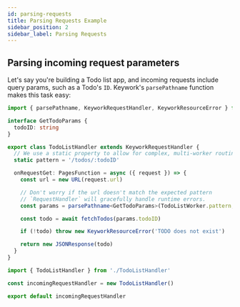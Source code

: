 ```yaml
---
id: parsing-requests
title: Parsing Requests Example
sidebar_position: 2
sidebar_label: Parsing Requests
---
```


## Parsing incoming request parameters

Let's say you're building a Todo list app, and incoming requests include
query params, such as a Todo's `ID`. Keywork's `parsePathname` function makes this task easy:

```ts title=./workers/TodoListHandler.ts
import { parsePathname, KeyworkRequestHandler, KeyworkResourceError } from 'keywork'

interface GetTodoParams {
  todoID: string
}

export class TodoListHandler extends KeyworkRequestHandler {
  // We use a static property to allow for complex, multi-worker routing in later examples.
  static pattern = '/todos/:todoID'

  onRequestGet: PagesFunction = async ({ request }) => {
    const url = new URL(request.url)

    // Don't worry if the url doesn't match the expected pattern
    // `RequestHandler` will gracefully handle runtime errors.
    const params = parsePathname<GetTodoParams>(TodoListWorker.pattern, url)

    const todo = await fetchTodos(params.todoID)

    if (!todo) throw new KeyworkResourceError('TODO does not exist')

    return new JSONResponse(todo)
  }
}
```

```ts title=workers/_worker.ts
import { TodoListHandler } from './TodoListHandler'

const incomingRequestHandler = new TodoListHandler()

export default incomingRequestHandler
```
